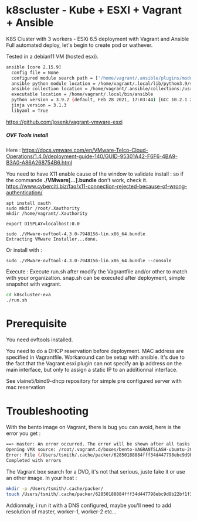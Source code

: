# k8scluster - Kube + ESXI + Vagrant + Ansible
K8S Cluster with 3 workers - ESXi 6.5 deployment with Vagrant and Ansible
Full automated deploy, let's begin to create pod or wathever.

Tested in a debian11 VM (hosted esxi).
```bash
ansible [core 2.15.9]
  config file = None
  configured module search path = ['/home/vagrant/.ansible/plugins/modules', '/usr/share/ansible/plugins/modules']
  ansible python module location = /home/vagrant/.local/lib/python3.9/site-packages/ansible
  ansible collection location = /home/vagrant/.ansible/collections:/usr/share/ansible/collections
  executable location = /home/vagrant/.local/bin/ansible
  python version = 3.9.2 (default, Feb 28 2021, 17:03:44) [GCC 10.2.1 20210110] (/usr/bin/python3)
  jinja version = 3.1.3
  libyaml = True
```
https://github.com/josenk/vagrant-vmware-esxi

##### OVF Tools install
Here : https://docs.vmware.com/en/VMware-Telco-Cloud-Operations/1.4.0/deployment-guide-140/GUID-95301A42-F6F6-4BA9-B3A0-A86A268754B6.html

You need to have X11 enable cause of the window to validate install : so if the commande **./VMware[...].bundle** don't work, check it. https://www.cyberciti.biz/faq/x11-connection-rejected-because-of-wrong-authentication/
```shell
apt install xauth
sudo mkdir /root/.Xauthority
mkdir /home/vagrant/.Xauthority

export DISPLAY=localhost:0.0

sudo ./VMware-ovftool-4.3.0-7948156-lin.x86_64.bundle
Extracting VMware Installer...done.
```
Or install with :

```shell
sudo ./VMware-ovftool-4.3.0-7948156-lin.x86_64.bundle --console
```

Execute :
Execute run.sh after modify the Vagrantfile and/or other to match with your organization.
snap.sh can be executed after deployment, simple snapshot with vagrant.
```bash
cd k8scluster-eva
./run.sh
```

# Prerequisite

You need ovftools installed.

You need to do a DHCP reservation before deployment. MAC address are specified in Vagrantfile. Workaround can be setup with ansible. It's due to the fact that the Vagrant esxi plugin can not specify an ip address on the main interface, but only to assign a static IP to an additionnal interface.

See vlaine5/bind9-dhcp repository for simple pre configured server with mac reservation

# Troubleshooting

With the bento image on Vagrant, there is bug you can avoid, here is the error you get :
```bash
==> master: An error occurred. The error will be shown after all tasks complete.
Opening VMX source: /root/.vagrant.d/boxes/bento-VAGRANTSLASH-ubuntu-20.04/202112.19.0/vmware_desktop/ZZZZ_worker-1.vmx
Error: File (/Users/tsmith/.cache/packer/62850188884fff34d447798ebc9d9b22bf1f3f1f.iso) could not be found.
Completed with errors
```

The Vagrant box search for a DVD, it's not that serious, juste fake it or use an other image.
In your host :
```bash
mkdir -p /Users/tsmith/.cache/packer/
touch /Users/tsmith/.cache/packer/62850188884fff34d447798ebc9d9b22bf1f3f1f.iso
```

Addionnaly, i run it with a DNS configured, maybe you'll need to add resolution of master, worker-1, worker-2 etc...

